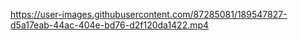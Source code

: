 

https://user-images.githubusercontent.com/87285081/189547827-d5a17eab-44ac-404e-bd76-d2f120da1422.mp4

